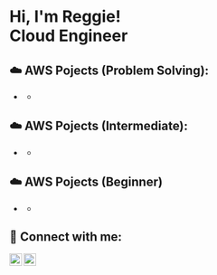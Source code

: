 <h1>Hi, I'm Reggie! <br/><a>Cloud Engineer </a></h1>

<h2>☁️ AWS Pojects (Problem Solving):</h2>

- <b></b>
  - []()
  
<h2>☁️ AWS Pojects (Intermediate):</h2>

- <b></b>
  - []()


<h2>☁️ AWS Pojects (Beginner)</h2>

- <b></b>
  - []()

<h2> 🤳 Connect with me:</h2>

[<img align="left" alt="JoshMadakor | Twitter" width="22px" src="https://cdn.jsdelivr.net/npm/simple-icons@v3/icons/twitter.svg" />][twitter]
[<img align="left" alt="JoshMadakor | LinkedIn" width="22px" src="https://cdn.jsdelivr.net/npm/simple-icons@v3/icons/linkedin.svg" />][linkedin]

[twitter]: https://twitter.com/WizTech3000
[linkedin]: https://linkedin.com/in/reginald-boateng-1ab487251

<!--
**joshmadakor1/joshmadakor1** is a ✨ _special_ ✨ repository because its `README.md` (this file) appears on your GitHub profile.

Here are some ideas to get you started:

- 🔭 I’m currently working on ...
- 🌱 I’m currently learning ...
- 👯 I’m looking to collaborate on ...
- 🤔 I’m looking for help with ...
- 💬 Ask me about ...
- 📫 How to reach me: ...
- 😄 Pronouns: ...
- ⚡ Fun fact: ...
-->
